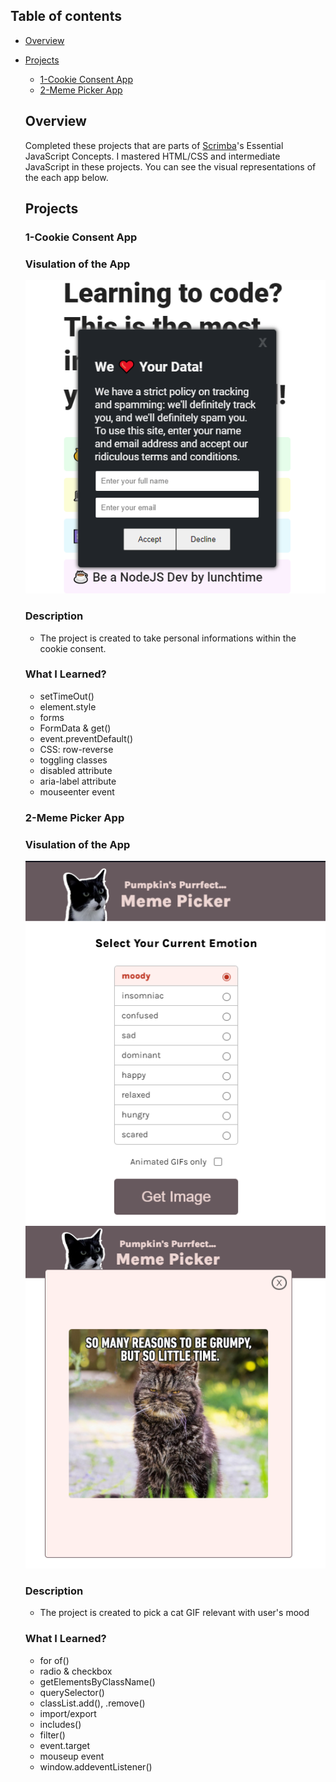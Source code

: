 ## Table of contents

- [Overview](#overview)

- [Projects](#projects)

  - [1-Cookie Consent App](#nft-site)
  - [2-Meme Picker App](#meme-picker)


  ## Overview

  Completed these projects that are parts of [Scrimba](https://scrimba.com/learn/frontend/)'s Essential JavaScript Concepts.  I mastered HTML/CSS and intermediate JavaScript in these projects.
  You can see the visual representations of the each app below.

  ## Projects

  ### 1-Cookie Consent App
  
  ### Visulation of the App


  ![image](./1-cookie-consent-app/cookie-consent.png)
  
  ### Description

  - The project is created to take personal informations within the cookie consent.

 
  ### What I Learned?
  

  - setTimeOut()
  - element.style
  - forms
  - FormData & get()
  - event.preventDefault()
  - CSS: row-reverse
  - toggling classes
  - disabled attribute
  - aria-label attribute
  - mouseenter event
  
  
  ### 2-Meme Picker App
  
  ### Visulation of the App


  ![image](./2-meme-picker-app/picker.png)
  ![image](./2-meme-picker-app/pick2.png)
  
  ### Description

  - The project is created to pick a cat GIF relevant with user's mood

 
  ### What I Learned?
  

  - for of()
  - radio & checkbox
  - getElementsByClassName()
  - querySelector()
  - classList.add(), .remove()
  - import/export
  - includes()
  - filter()
  - event.target
  - mouseup event
  - window.addeventListener()
  




  
  
